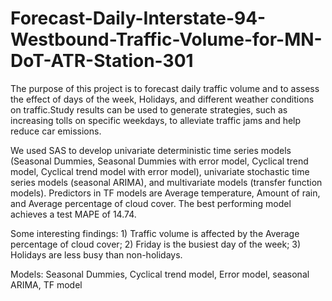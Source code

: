 # Forecast-Daily-Interstate-94-Westbound-Traffic-Volume-for-MN-DoT-ATR-Station-301

The purpose of this project is to forecast daily traffic volume and to assess the effect of days of the week, Holidays, and different weather conditions on traffic.Study results can be used to generate strategies, such as increasing tolls on specific weekdays, to alleviate traffic jams and help reduce car emissions. 

We used SAS to develop univariate deterministic time series models (Seasonal Dummies, Seasonal Dummies with error model, Cyclical trend model, Cyclical trend model with error model), univariate stochastic time series models (seasonal ARIMA), and multivariate models (transfer function models).
Predictors in TF models are Average temperature, Amount of rain, and Average percentage of cloud cover. The best performing model achieves a test MAPE of 14.74.

Some interesting findings: 1) Traffic volume is affected by the Average percentage of cloud cover; 2) Friday is the busiest day of the week; 3) Holidays are less busy than non-holidays.

Models: Seasonal Dummies, Cyclical trend model, Error model, seasonal ARIMA, TF model







